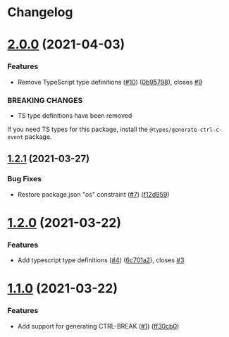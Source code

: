 # Changelog

# [2.0.0](https://github.com/zenflow/generate-ctrl-c-event/compare/v1.2.1...v2.0.0) (2021-04-03)


### Features

* Remove TypeScript type definitions ([#10](https://github.com/zenflow/generate-ctrl-c-event/issues/10)) ([0b95798](https://github.com/zenflow/generate-ctrl-c-event/commit/0b957983d055aded6d145c43c041ef615217af48)), closes [#9](https://github.com/zenflow/generate-ctrl-c-event/issues/9)


### BREAKING CHANGES

* TS type definitions have been removed

If you need TS types for this package, install the `@types/generate-ctrl-c-event` package.

## [1.2.1](https://github.com/zenflow/generate-ctrl-c-event/compare/v1.2.0...v1.2.1) (2021-03-27)


### Bug Fixes

* Restore package.json "os" constraint ([#7](https://github.com/zenflow/generate-ctrl-c-event/issues/7)) ([f12d959](https://github.com/zenflow/generate-ctrl-c-event/commit/f12d959cc6ef688f00cab496c62ec753b7d941e1))

# [1.2.0](https://github.com/zenflow/generate-ctrl-c-event/compare/v1.1.0...v1.2.0) (2021-03-22)


### Features

* Add typescript type definitions ([#4](https://github.com/zenflow/generate-ctrl-c-event/issues/4)) ([6c701a2](https://github.com/zenflow/generate-ctrl-c-event/commit/6c701a29754bf82c7128f50e48b556a4c7192afb)), closes [#3](https://github.com/zenflow/generate-ctrl-c-event/issues/3)

# [1.1.0](https://github.com/zenflow/generate-ctrl-c-event/compare/v1.0.0...v1.1.0) (2021-03-22)


### Features

* Add support for generating CTRL-BREAK ([#1](https://github.com/zenflow/generate-ctrl-c-event/issues/1)) ([ff30cb0](https://github.com/zenflow/generate-ctrl-c-event/commit/ff30cb0d0df3e225ac649f7bb9e0a6f76767a199))
